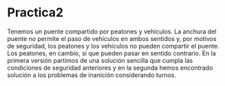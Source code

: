 # Practica2
Tenemos un puente compartido por peatones y vehículos. La anchura del puente no permite el paso de vehículos en ambos sentidos y, por motivos de seguridad, los peatones y los vehículos no pueden compartir el puente. Los peatones, en cambio, sí que pueden pasar en sentido contrario.
En la primera versión partimos de una solución sencilla que cumpla las condiciones de seguridad anteriores y en la segunda hemos encontrado solución a los problemas de inanición considerando turnos.
